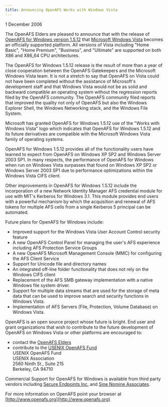 ```yaml
---
title: Announcing OpenAFS Works with Windows Vista
---
```


1 December 2006

The OpenAFS Elders are pleased to announce that with the release of
[OpenAFS for Windows version
1.5.12](http://www.openafs.org/windows.html) that [Microsoft Windows
Vista](http://www.microsoft.com/windowsvista/) becomes an officially
supported platform. All versions of Vista including "Home Basic", "Home
Premium", "Business", and "Ultimate" are supported on both X86 and
X86\_64 CPU architectures.

The OpenAFS for Windows 1.5.12 release is the result of more than a year
of close cooperation between the OpenAFS Gatekeepers and the Microsoft
Windows Vista team. It is not a stretch to say that OpenAFS on Vista
could not have been completed without the assistance of Microsoft's
development staff and that Windows Vista would not be as solid and
backward compatible an operating system without the regression reports
filed by the OpenAFS community. The OpenAFS community filed reports that
improved the quality not only of OpenAFS but also the Windows Explorer
Shell, the Windows Networking stack, and the Windows File System.

Microsoft has granted OpenAFS for Windows 1.5.12 use of the "Works with
Windows Vista" logo which indicates that OpenAFS for Windows 1.5.12 and
its future derivatives are compatible with the Microsoft Windows Vista
family of operating systems.

OpenAFS for Windows 1.5.12 provides all of the functionality users have
learned to expect from OpenAFS on Windows XP SP2 and Windows Server 2003
SP1. In many respects, the performance of OpenAFS for Windows when run
on Windows Vista surpasses that found on Windows XP SP2 or Windows
Server 2003 SP1 due to performance optimizations within the Windows
Vista CIFS client.

Other improvements in OpenAFS for Windows 1.5.12 include the
incorporation of a new Network Identity Manager AFS credential module
for use with MIT's Kerberos for Windows 3.1. This module provides end
users with a powerful mechanism by which the acquisition and renewal of
AFS tokens for multiple AFS cells from a single Kerberos 5 principal can
be automated.

Future plans for OpenAFS for Windows include:

-   Improved support for the Windows Vista User Account Control security
    feature
-   A new OpenAFS Control Panel for managing the user's AFS experience
    including AFS Protection Service Groups
-   A new OpenAFS Microsoft Management Console (MMC) for configuring the
    AFS Client Service
-   Support for Unicode file and directory names
-   An integrated off-line folder functionality that does not rely on
    the Windows CIFS client
-   Replacement of the AFS SMB gateway implementation with a native
    Windows file system driver.
-   Support for multiple data streams that are used for the storage of
    meta data that can be used to improve search and security functions
    in Windows Vista.
-   Implementation of AFS Servers (File, Protection, Volume Database) on
    Windows Vista.

OpenAFS is an open source project whose future is bright. End user and
grant organizations that wish to contribute to the future development of
OpenAFS on Windows Vista or other platforms are encouraged to:

-   contact the [OpenAFS Elders](mailto:openafs-elders@openafs.org)
-   contribute to the [USENIX OpenAFS
    Fund](https://db.usenix.org/cgi-bin/openafs/openafs.cgi)\
     USENIX OpenAFS Fund\
     USENIX Association\
     2560 Ninth St., Suite 215\
     Berkeley, CA 94710

Commercial Support for OpenAFS for Windows is available from third party
vendors including [Secure Endpoints
Inc.](http://www.secure-endpoints.com) and [Sine Nomine
Associates](http://www.sinenomine.net).

For more information on OpenAFS point your browser at
[http://www.openafs.org](http://www.openafs.org)
